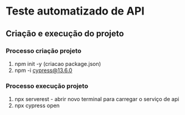 #  Teste automatizado de API
## Criação e execução do projeto
### Processo criação projeto
1.  npm init -y (criacao package.json)
2.  npm -i cypress@13.6.0
### Processo execução projeto
1.  npx serverest - abrir novo terminal para carregar o serviço de api 
2.  npx cypress open


